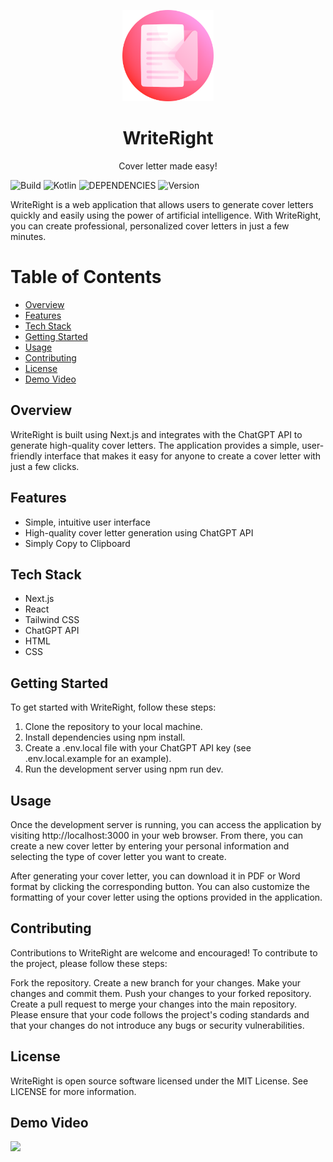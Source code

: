 <p align="center"> <a href="https://github.com/ishasachan/WriteRight"> <img alt="Kotlin Calculator" src="https://github.com/ishasachan/WriteRight/blob/main/public/icon.png" width="146"> </a> </p>

<h1 align="center"> WriteRight </h1>
<p align="center">Cover letter made easy!</p>

![Build](https://img.shields.io/badge/Build-Passing-success?https://img.shields.io/endpoint?&style=for-the-badge)
![Kotlin](https://img.shields.io/badge/Made_with-NextJs-blueviolet?style=for-the-badge)
![DEPENDENCIES](https://img.shields.io/badge/API-ChatGpt_API-green?&style=for-the-badge)
![Version](https://img.shields.io/badge/Version-v1-fcba03?style=for-the-badge)

WriteRight is a web application that allows users to generate cover letters quickly and easily using the power of artificial intelligence. With WriteRight, you can create professional, personalized cover letters in just a few minutes.

# Table of Contents
- [Overview](https://github.com/ishasachan/WriteRight#overview)
- [Features](https://github.com/ishasachan/WriteRight#features)
- [Tech Stack](https://github.com/ishasachan/WriteRight#tech-stack)
- [Getting Started](https://github.com/ishasachan/WriteRight#getting-started)
- [Usage](https://github.com/ishasachan/WriteRight#usage)
- [Contributing](https://github.com/ishasachan/WriteRight#contributing)
- [License](https://github.com/ishasachan/WriteRight#license)
- [Demo Video](https://github.com/ishasachan/WriteRight#demo-video)


## Overview
WriteRight is built using Next.js and integrates with the ChatGPT API to generate high-quality cover letters. The application provides a simple, user-friendly interface that makes it easy for anyone to create a cover letter with just a few clicks.

## Features
- Simple, intuitive user interface
- High-quality cover letter generation using ChatGPT API
- Simply Copy to Clipboard

## Tech Stack
- Next.js
- React
- Tailwind CSS
- ChatGPT API
- HTML
- CSS

## Getting Started
To get started with WriteRight, follow these steps:

1. Clone the repository to your local machine.
2. Install dependencies using npm install.
3. Create a .env.local file with your ChatGPT API key (see .env.local.example for an example).
4. Run the development server using npm run dev.

## Usage
Once the development server is running, you can access the application by visiting http://localhost:3000 in your web browser. From there, you can create a new cover letter by entering your personal information and selecting the type of cover letter you want to create.

After generating your cover letter, you can download it in PDF or Word format by clicking the corresponding button. You can also customize the formatting of your cover letter using the options provided in the application.

## Contributing
Contributions to WriteRight are welcome and encouraged! To contribute to the project, please follow these steps:

Fork the repository.
Create a new branch for your changes.
Make your changes and commit them.
Push your changes to your forked repository.
Create a pull request to merge your changes into the main repository.
Please ensure that your code follows the project's coding standards and that your changes do not introduce any bugs or security vulnerabilities.

## License
WriteRight is open source software licensed under the MIT License. See LICENSE for more information.

## Demo Video
<img align="centre" src="https://github.com/ishasachan/WriteRight/blob/main/preview.gif"> 
